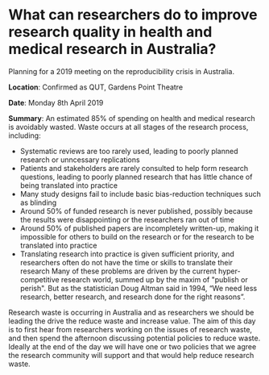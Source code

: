 # What can researchers do to improve research quality in health and medical research in Australia?
Planning for a 2019 meeting on the reproducibility crisis in Australia.

**Location**:
Confirmed as QUT, Gardens Point Theatre

**Date**:
Monday 8th April 2019

**Summary**: 
An estimated 85% of spending on health and medical research is avoidably wasted. Waste occurs at all stages of the research process, including:
* Systematic reviews are too rarely used, leading to poorly planned research or unncessary replications
* Patients and stakeholders are rarely consulted to help form research questions, leading to poorly planned research that has little chance of being translated into practice
* Many study designs fail to include basic bias-reduction techniques such as blinding
* Around 50% of funded research is never published, possibly because the results were disappointing or the researchers ran out of time
* Around 50% of published papers are incompletely written-up, making it impossible for others to build on the research or for the research to be translated into practice
* Translating research into practice is given sufficient priority, and researchers often do not have the time or skills to translate their research
Many of these problems are driven by the current hyper-competitive research world, summed up by the maxim of "publish or perish". But as the statistician Doug Altman said in 1994, “We need less research, better research, and research done for the right reasons”.

Research waste is occurring in Australia and as researchers we should be leading the drive the reduce waste and increase value. The aim of this day is to first hear from researchers working on the issues of research waste, and then spend the afternoon discussing potential policies to reduce waste. Ideally at the end of the day we will have one or two policies that we agree the research community will support and that would help reduce research waste. 
